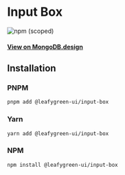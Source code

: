 
# Input Box

![npm (scoped)](https://img.shields.io/npm/v/@leafygreen-ui/input-box.svg)
#### [View on MongoDB.design](https://www.mongodb.design/component/input-box/live-example/)

## Installation

### PNPM

```shell
pnpm add @leafygreen-ui/input-box
```

### Yarn

```shell
yarn add @leafygreen-ui/input-box
```

### NPM

```shell
npm install @leafygreen-ui/input-box
```

